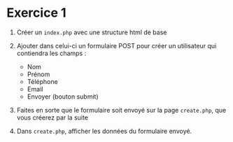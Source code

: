 # Exercice 1

1. Créer un `index.php` avec une structure html de base
2. Ajouter dans celui-ci un formulaire POST pour créer un utilisateur qui contiendra les champs :
   - Nom
   - Prénom
   - Téléphone
   - Email
   - Envoyer (bouton submit)

3. Faites en sorte que le formulaire soit envoyé sur la page `create.php`, que vous créerez par la suite
4. Dans `create.php`, afficher les données du formulaire envoyé.
